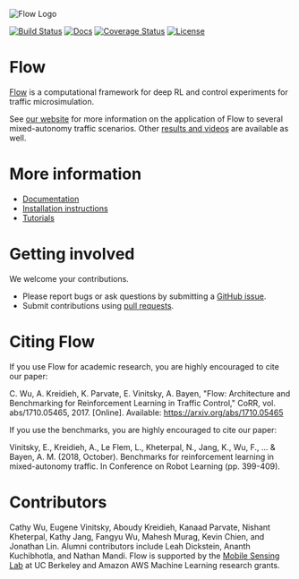 ![Flow Logo](https://raw.githubusercontent.com/flow-project/flow/master/docs/img/flow-logo.jpg)

[![Build Status](https://travis-ci.com/flow-project/flow.svg?branch=master)](https://travis-ci.com/flow-project/flow)
[![Docs](https://readthedocs.org/projects/flow/badge)](http://flow.readthedocs.org/en/latest/)
[![Coverage Status](https://coveralls.io/repos/github/flow-project/flow/badge.svg?branch=master)](https://coveralls.io/github/flow-project/flow?branch=master)
[![License](https://img.shields.io/badge/license-MIT-blue.svg)](https://github.com/flow-project/flow/blob/master/LICENSE.md)

# Flow

[Flow](https://flow-project.github.io/) is a computational framework for deep RL and control experiments for traffic microsimulation.

See [our website](https://flow-project.github.io/) for more information on the application of Flow to several mixed-autonomy traffic scenarios. Other [results and videos](https://sites.google.com/view/ieee-tro-flow/home) are available as well.

# More information

- [Documentation](https://flow.readthedocs.org/en/latest/)
- [Installation instructions](http://flow.readthedocs.io/en/latest/flow_setup.html)
- [Tutorials](https://github.com/flow-project/flow/tree/master/tutorials)

# Getting involved

We welcome your contributions.

- Please report bugs or ask questions by submitting a [GitHub issue](https://github.com/flow-project/flow/issues).
- Submit contributions using [pull requests](https://github.com/flow-project/flow/pulls).

# Citing Flow

If you use Flow for academic research, you are highly encouraged to cite our paper:

C. Wu, A. Kreidieh, K. Parvate, E. Vinitsky, A. Bayen, "Flow: Architecture and Benchmarking for Reinforcement Learning in Traffic Control," CoRR, vol. abs/1710.05465, 2017. [Online]. Available: https://arxiv.org/abs/1710.05465

If you use the benchmarks, you are highly encouraged to cite our paper:

Vinitsky, E., Kreidieh, A., Le Flem, L., Kheterpal, N., Jang, K., Wu, F., ... & Bayen, A. M. (2018, October). Benchmarks for reinforcement learning in mixed-autonomy traffic. In Conference on Robot Learning (pp. 399-409).

# Contributors

Cathy Wu, Eugene Vinitsky, Aboudy Kreidieh, Kanaad Parvate, Nishant Kheterpal, Kathy Jang, Fangyu Wu, Mahesh Murag, Kevin Chien, and Jonathan Lin. Alumni contributors include Leah Dickstein, Ananth Kuchibhotla, and Nathan Mandi. Flow is supported by the [Mobile Sensing Lab](http://bayen.eecs.berkeley.edu/) at UC Berkeley and Amazon AWS Machine Learning research grants.


<!-- ## Getting Started

- TODO: Tutorial for visualization / plot generating scripts

Sumo Params:

- Port required, recommended set to 8873
- Timestep, recommended is 0.01, default is 1.0
- TODO: Same flags as SUMO Popen, make it more robust

Env Params:

- These will change based on the scenario
- Target Velocity

Net Params:

- For each environment, you should determine which net params are relevant.
- Used in Generator files that are specific to each scenario?
- "length" : length of the track
- "lanes" : number of lanes
- "speed_limit"
- "resolution" : number of nodes per edge, affects how 'circular' the track appears when visualized but doesn't affect performance [sic] (e.g. if you have 4 edges for a circle and resolution=2 it will display as 12 lines in the gui)
- "net_path" : path for the folder where the net XML files will be saved: edg.xml, .netccfg, nod.xml, typ.xml
- Suggestion: Direct control of naming of XML files

Configuration (Cfg) Params:

- "start_time" : 0
- "end_time" : When the simulation ends, so pick a reasonably large number
- TODO(cathywu) what are the units of start/end time?
- "cfg_path" : path for the folder where the cfg XML files will be saved: add.xml, gui.cfg, net.xml, rou.xml, sumo.cfg

Vehicle Params:

- Dictionary of car type tag -> (count, car following controller, lane changing controller) assignments, where controller is a method.
- Specifies number of cars for each type
- "Type" : (Number of cars, Car Following Model, Lane Changing Model)
- "rl": No car following model, action determined by RL algorithm
- All other types can have arbitrary names because their actions/updates are determined by the models (other functions in the tuple)
- Suggestion: instead of having "rl" be specific, we could have it such that None or a RL HOF are recognized as "rl vehicles"; Other suggestion: specifying controlled_vehicle_params and rl_params
- TODO(cathywu) include an example here

### Vehicle Params

Implemented car following models:

- Basic Car Following Model
	- per [Horn 2013](http://ieeexplore.ieee.org/abstract/document/6728204/)
	- Only considers vehicle ahead.
	- Terms for desired velocity and headway gap
- Bilateral Control Model
	- per [Horn 2013](http://ieeexplore.ieee.org/abstract/document/6728204/)
	- Considers vehicle ahead and vehicle behind.
	- Term for desired velocity. Another term to place self halfway between car ahead and car behind.
- Optimal Vehicle Model
	- per [Jin & Gabor 2014](http://www-personal.umich.edu/~orosz/articles/CDC_2014_Jin.pdf)
	- Only considers vehicle ahead.
	- Desired velocity term is a function of headway. Also seeks to match velocity of car ahead.


Lane changing models:

- No lane changing
- Stochastic lane changer

Warnings:
====
All car controllers come equipped with a fail-safe rule wherein cars are not allowed to
move at a speed that would cause them to crash if the car in front of them suddenly started
breaking with max acceleration. If they attempt to do so, they will be reset to move at $$v_safe$$
where $$v_safe$$ is the speed such that the cars will come to rest at the same point.  -->
